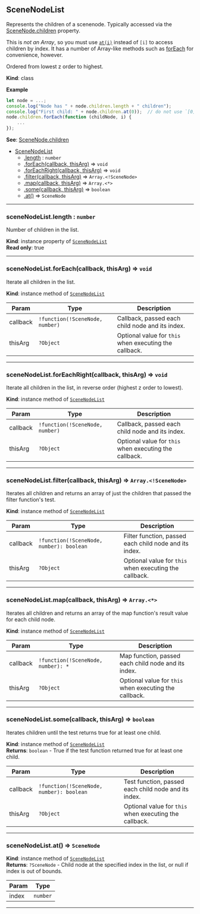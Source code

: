 <a name="SceneNodeList"></a>

## SceneNodeList
Represents the children of a scenenode. Typically accessed via the [SceneNode.children](scenegraph.md#SceneNode-children) property.

This is _not an Array_, so you must use [`at(i)`](#SceneNodeList-at) instead of `[i]` to access children by index. It has a
number of Array-like methods such as [forEach](#SceneNodeList-forEach) for convenience, however.

Ordered from lowest z order to highest.

**Kind**: class  

**Example**
```js
let node = ...;
console.log("Node has " + node.children.length + " children");
console.log("First child: " + node.children.at(0));  // do not use `[0]` - it will not work!
node.children.forEach(function (childNode, i) {
    ...
});
```

**See**: [SceneNode.children](scenegraph.md#SceneNode-children)  

* [SceneNodeList](#SceneNodeList)
    * [.length](#SceneNodeList-length) : <code>number</code>
    * [.forEach(callback, thisArg)](#SceneNodeList-forEach) ⇒ <code>void</code>
    * [.forEachRight(callback, thisArg)](#SceneNodeList-forEachRight) ⇒ <code>void</code>
    * [.filter(callback, thisArg)](#SceneNodeList-filter) ⇒ <code>Array.&lt;!SceneNode&gt;</code>
    * [.map(callback, thisArg)](#SceneNodeList-map) ⇒ <code>Array.&lt;\*&gt;</code>
    * [.some(callback, thisArg)](#SceneNodeList-some) ⇒ <code>boolean</code>
    * [.at()](#SceneNodeList-at) ⇒ <code>SceneNode</code>


* * *

<a name="SceneNodeList-length"></a>

### sceneNodeList.length : <code>number</code>
Number of children in the list.

**Kind**: instance property of [<code>SceneNodeList</code>](#SceneNodeList)  
**Read only**: true  

* * *

<a name="SceneNodeList-forEach"></a>

### sceneNodeList.forEach(callback, thisArg) ⇒ <code>void</code>
Iterate all children in the list.

**Kind**: instance method of [<code>SceneNodeList</code>](#SceneNodeList)  

| Param | Type | Description |
| --- | --- | --- |
| callback | <code>!function(!SceneNode, number)</code> | Callback, passed each child node and its index. |
| thisArg | <code>?Object</code> | Optional value for `this` when executing the callback. |


* * *

<a name="SceneNodeList-forEachRight"></a>

### sceneNodeList.forEachRight(callback, thisArg) ⇒ <code>void</code>
Iterate all children in the list, in reverse order (highest z order to lowest).

**Kind**: instance method of [<code>SceneNodeList</code>](#SceneNodeList)  

| Param | Type | Description |
| --- | --- | --- |
| callback | <code>!function(!SceneNode, number)</code> | Callback, passed each child node and its index. |
| thisArg | <code>?Object</code> | Optional value for `this` when executing the callback. |


* * *

<a name="SceneNodeList-filter"></a>

### sceneNodeList.filter(callback, thisArg) ⇒ <code>Array.&lt;!SceneNode&gt;</code>
Iterates all children and returns an array of just the children that passed the filter function's test.

**Kind**: instance method of [<code>SceneNodeList</code>](#SceneNodeList)  

| Param | Type | Description |
| --- | --- | --- |
| callback | <code>!function(!SceneNode, number): boolean</code> | Filter function, passed each child node and its index. |
| thisArg | <code>?Object</code> | Optional value for `this` when executing the callback. |


* * *

<a name="SceneNodeList-map"></a>

### sceneNodeList.map(callback, thisArg) ⇒ <code>Array.&lt;\*&gt;</code>
Iterates all children and returns an array of the map function's result value for each child node.

**Kind**: instance method of [<code>SceneNodeList</code>](#SceneNodeList)  

| Param | Type | Description |
| --- | --- | --- |
| callback | <code>!function(!SceneNode, number): *</code> | Map function, passed each child node and its index. |
| thisArg | <code>?Object</code> | Optional value for `this` when executing the callback. |


* * *

<a name="SceneNodeList-some"></a>

### sceneNodeList.some(callback, thisArg) ⇒ <code>boolean</code>
Iterates children until the test returns true for at least one child.

**Kind**: instance method of [<code>SceneNodeList</code>](#SceneNodeList)  
**Returns**: <code>boolean</code> - True if the test function returned true for at least one child.  

| Param | Type | Description |
| --- | --- | --- |
| callback | <code>!function(!SceneNode, number): boolean</code> | Test function, passed each child node and its index. |
| thisArg | <code>?Object</code> | Optional value for `this` when executing the callback. |


* * *

<a name="SceneNodeList-at"></a>

### sceneNodeList.at() ⇒ <code>SceneNode</code>
**Kind**: instance method of [<code>SceneNodeList</code>](#SceneNodeList)  
**Returns**: <code>?SceneNode</code> - Child node at the specified index in the list, or null if index is out of bounds.  

| Param | Type |
| --- | --- |
| index | <code>number</code> |


* * *

